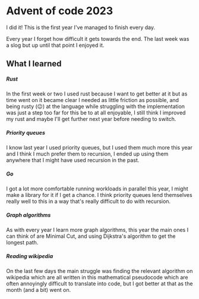# Advent of code 2023

I did it! This is the first year I've managed to finish every day. 

Every year I forget how difficult it gets towards the end. The last week was a slog but up until that point I enjoyed it.

## What I learned
##### Rust
In the first week or two I used rust because I want to get better at it but as time went on it became clear I needed as
little friction as possible, and being rusty (😉) at the language while struggling with the implementation was just a 
step too far for this be to at all enjoyable, I still think I improved my rust and maybe I'll get further next year 
before needing to switch.

##### Priority queues
I know last year I used priority queues, but I used them much more this year and I think I much prefer them to recursion,
I ended up using them anywhere that I might have used recursion in the past.

##### Go
I got a lot more comfortable running workloads in parallel this year, I might make a library for it if I get a chance.
I think priority queues lend themselves really well to this in a way that's really difficult to do with recursion.

##### Graph algorithms
As with every year I learn more graph algorithms, this year the main ones I can think of are Minimal Cut, and using 
Dijkstra's algorithm to get the longest path.

##### Reading wikipedia
On the last few days the main struggle was finding the relevant algorithm on wikipedia which are all written in this
mathematical pseudocode which are often annoyingly difficult to translate into code, but I got better at that as the 
month (and a bit) went on.

